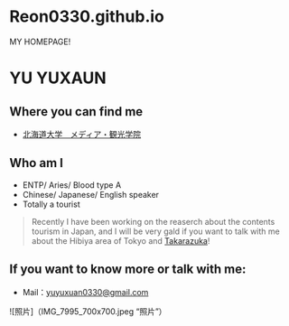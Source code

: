 # Reon0330.github.io
MY HOMEPAGE!

# YU YUXAUN # 

## Where you can find me
- [北海道大学　メディア・観光学院](https://www.imc.hokudai.ac.jp)

## Who am I
- ENTP/ Aries/ Blood type A
- Chinese/ Japanese/ English speaker
- Totally a tourist

>Recently I have been working on the reaserch about the contents tourism in Japan, and I will be very gald if you want to talk with me about the Hibiya area of Tokyo and [Takarazuka](https://kageki.hankyu.co.jp/)!

## If you want to know more or talk with me:
- Mail：yuyuxuan0330@gmail.com

![照片]（IMG_7995_700x700.jpeg “照片”）
